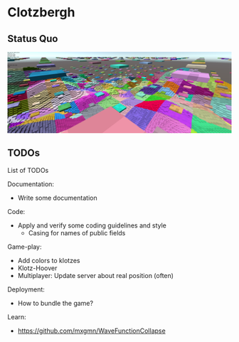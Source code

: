 # Clotzbergh

## Status Quo

![Screenshot of the game](doc/game-screen.png)

## TODOs

List of TODOs

Documentation:
- Write some documentation

Code:
- Apply and verify some coding guidelines and style
  - Casing for names of public fields

Game-play:
- Add colors to klotzes
- Klotz-Hoover
- Multiplayer: Update server about real position (often)

Deployment:
- How to bundle the game?

Learn:
- https://github.com/mxgmn/WaveFunctionCollapse

